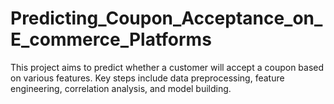 # Predicting_Coupon_Acceptance_on_E_commerce_Platforms
This project aims to predict whether a customer will accept a coupon based on various features. Key steps include data preprocessing, feature engineering, correlation analysis, and model building.
